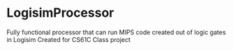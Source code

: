 LogisimProcessor
================

Fully functional processor that can run MIPS code created out of logic gates in Logisim
Created for CS61C Class project
